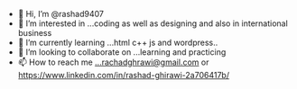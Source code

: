 - 👋 Hi, I’m @rashad9407
- 👀 I’m interested in ...coding as well as designing and also in international business 
- 🌱 I’m currently learning ...html c++ js and wordpress..
- 💞️ I’m looking to collaborate on ...learning and practicing
- 📫 How to reach me ...rachadghrawi@gmail.com or https://www.linkedin.com/in/rashad-ghirawi-2a706417b/

<!---
rashad9407/rashad9407 is a ✨ special ✨ repository because its `README.md` (this file) appears on your GitHub profile.
You can click the Preview link to take a look at your changes.
--->
